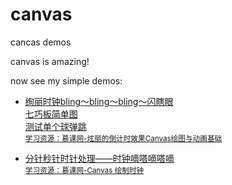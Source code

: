 # canvas
cancas demos

canvas is amazing!

now see my simple demos: 

* [绚丽时钟bling～bling～bling～闪瞎眼](./dist/static/canvas/countdown/countdown.html)  
  [七巧板简单图](https://sherleysong.github.io/index/static/canvas/countdown/tangram.html)  
  [测试单个球弹跳](https://sherleysong.github.io/canvas/countdown/test_a_ball_fall.html)  
	<small>[学习资源：慕课网-炫丽的倒计时效果Canvas绘图与动画基础](http://www.imooc.com/learn/133)</small>

* [分针秒针时针处理——时钟嘀嗒嘀嗒嘀](https://sherleysong.github.io/canvas/clock/clock-canvas.html)  
	<small>[学习资源：慕课网-Canvas 绘制时钟](http://www.imooc.com/learn/612)</small>
	

